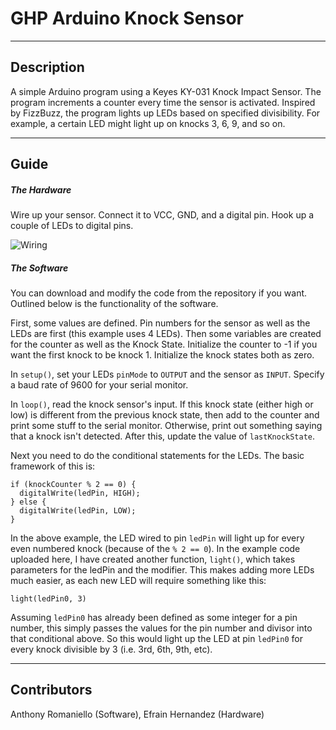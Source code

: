 # GHP Arduino Knock Sensor
-----------
Description
-----------


A simple Arduino program using a Keyes KY-031 Knock Impact Sensor. The program increments a counter every time the sensor is activated. Inspired by FizzBuzz, the program lights up LEDs based on specified divisibility. For example, a certain LED might light up on knocks 3, 6, 9, and so on.

------------
Guide
------------
##### The Hardware

Wire up your sensor. Connect it to VCC, GND, and a digital pin.
Hook up a couple of LEDs to digital pins.

![Wiring](https://i.imgur.com/pkajAoP.png)

##### The Software

You can download and modify the code from the repository if you want. Outlined below is the functionality of the software.

First, some values are defined. Pin numbers for the sensor as well as the LEDs are first (this example uses 4 LEDs). Then some variables are created for the counter as well as the Knock State. Initialize the counter to -1 if you want the first knock to be knock 1. Initialize the knock states both as zero.

In `setup()`, set your LEDs `pinMode` to `OUTPUT` and the sensor as `INPUT`. Specify a baud rate of 9600 for your serial monitor.

In `loop()`, read the knock sensor's input. If this knock state (either high or low) is different from the previous knock state, then add to the counter and print some stuff to the serial monitor. Otherwise, print out something saying that a knock isn't detected. After this, update the value of  `lastKnockState`.

Next you need to do the conditional statements for the LEDs. The basic framework of this is:

~~~~
if (knockCounter % 2 == 0) {
  digitalWrite(ledPin, HIGH);
} else {
  digitalWrite(ledPin, LOW);
}
~~~~

In the above example, the LED wired to pin `ledPin` will light up for every even numbered knock (because of the `% 2 == 0`). In the example code uploaded here, I have created another function, `light()`, which takes parameters for the ledPin and the modifier. This makes adding more LEDs much easier, as each new LED will require something like this:

`light(ledPin0, 3)`

Assuming `ledPin0` has already been defined as some integer for a pin number, this simply passes the values for the pin number and divisor into that conditional above. So this would light up the LED at pin `ledPin0` for every knock divisible by 3 (i.e. 3rd, 6th, 9th, etc).

-------
Contributors
-------

Anthony Romaniello (Software), Efrain Hernandez (Hardware)
